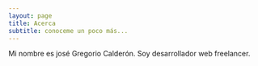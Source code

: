 ```yaml
---
layout: page
title: Acerca
subtitle: conoceme un poco más...
---
```


Mi nombre es josé Gregorio Calderón. Soy desarrollador web freelancer.


